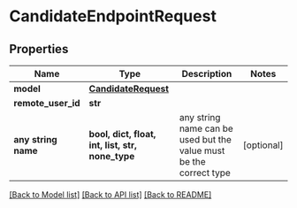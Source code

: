 # CandidateEndpointRequest


## Properties
Name | Type | Description | Notes
------------ | ------------- | ------------- | -------------
**model** | [**CandidateRequest**](CandidateRequest.md) |  | 
**remote_user_id** | **str** |  | 
**any string name** | **bool, dict, float, int, list, str, none_type** | any string name can be used but the value must be the correct type | [optional]

[[Back to Model list]](../README.md#documentation-for-models) [[Back to API list]](../README.md#documentation-for-api-endpoints) [[Back to README]](../README.md)


